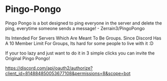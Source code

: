 # Pingo-Pongo
Pingo Pongo is a bot designed to ping everyone in the server and delete the ping, everytime someone sends a message! - Zerrain3/PingoPongo


Its Intended For Servers Which Are Meant To Be Groups.
Since Discord Has A 10 Member Limit For Groups, Its hard for some people to live with it :D

If your too lazy and just want to do it in 3 simple clicks you can invite the Original Pingo Pongo!

https://discord.com/api/oauth2/authorize?client_id=814884850053677108&permissions=8&scope=bot
